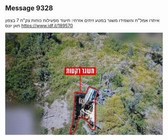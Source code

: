 ## Message 9328

איתרו אמל"ח והשמידו משגר במטע זיתים אזרחי:
תיעוד מפעילות כוחות צק"ח 7 בצפון חאן יונס
https://www.idf.il/189570

![Photo](9328/9328_photo.jpg)

